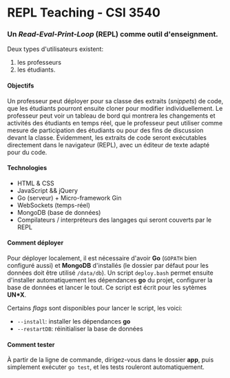 # REPL Teaching - CSI 3540

### Un *Read-Eval-Print-Loop* (REPL) comme outil d'enseignment.

Deux types d'utilisateurs existent:

1. les professeurs
2. les étudiants.

#### Objectifs
Un professeur peut déployer pour sa classe des extraits (*snippets*) de code, que les étudiants pourront ensuite cloner pour modifier individuellement. Le professeur peut voir un tableau de bord qui montrera les changements et activités des étudiants en temps réel, que le professeur peut utiliser comme mesure de participation des étudiants ou pour des fins de discussion devant la classe. Évidemment, les extraits de code seront exécutables directement dans le navigateur (REPL), avec un éditeur de texte adapté pour du code.

#### Technologies
* HTML & CSS
* JavaScript && jQuery
* Go (serveur) + Micro-framework Gin
* WebSockets (temps-réel)
* MongoDB (base de données)
* Compilateurs / interpréteurs des langages qui seront couverts par le REPL


#### Comment déployer
Pour déployer localement, il est nécessaire d'avoir **Go** (`GOPATH` bien configuré aussi) et **MongoDB** d'installés (le dossier par défaut pour les données doit être utilisé `/data/db`). Un script `deploy.bash` permet ensuite d'installer automatiquement les dépendances **go** du projet, configurer la base de données et lancer le tout. Ce script est écrit pour les sytèmes **UN*X**.

Certains *flags* sont disponibles pour lancer le script, les voici:
* `--install`: installer les dépendances **go**
* `--restartDB`: réinitialiser la base de données

#### Comment tester
À partir de la ligne de commande, dirigez-vous dans le dossier **app**, puis simplement exécuter `go test`, et les tests rouleront automatiquement.
